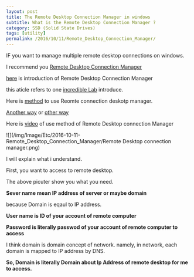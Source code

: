 ```yaml
---
layout: post
title: The Remote Desktop Connection Manager in windows
subtitle: What is the Remote Desktop Connection Manager ?
category: SSD (Solid State Drives)
tags: [utility]
permalink: /2016/10/11/Remote_Desktop_Connection_Manager/
---
```


 IF you want to manage multiple remote desktop connections on windows. 
 
 I recommend you [Remote Desktop Connection Manager](https://www.microsoft.com/en-us/download/details.aspx?id=44989)
 
 [here](http://www.incrediblelab.com/remote-desktop-connection-manager/) is introduction of Remote Desktop Connection Manager 
 
 this aticle refers to one [incredible Lab](http://www.incrediblelab.com/remote-desktop-connection-manager/) introduce. 
 
 Here is [method](https://blogs.msdn.microsoft.com/stuartleeks/2014/01/15/using-remote-desktop-connection-manager-rdc-man-with-windows-azure-virtual-machines/) to use Reomte connection deskotp manager.
 
 [Another way](https://www.petri.com/remote-desktop-connection-manager) or [other way](https://technet.microsoft.com/en-us/library/hh335002.aspx) 
 
 Here is [video](https://www.youtube.com/watch?v=F-3pn1Q1NKk) of use method of Remote Desktop connection Manager

 ![](/img/Image/Etc/2016-10-11-Remote_Desktop_Connection_Manager/Remote Desktop connection manager.png)
 
 I will explain what i understand. 
 
 First, you want to access to remote desktop. 
 
 The above picuter show you what you need. 
 
 **Sever name mean IP address of server or maybe domain**
 
 because Domain is eqaul to IP address. 
 
 **User name is ID of your account of remote computer**
 
 **Password is literally passwod of your account of remote computer to access**
 
 I think domain is domain concept of network. namely, in network, each domain is mapped to IP address by DNS. 
 
 **So, Domain is literally Domain about Ip Address of remote desktop for me to access.**
